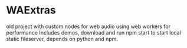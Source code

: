 # WAExtras

old project with custom nodes for web audio using web workers for performance
Includes demos, download and run npm start to start local static fileserver, depends on python and npm.

